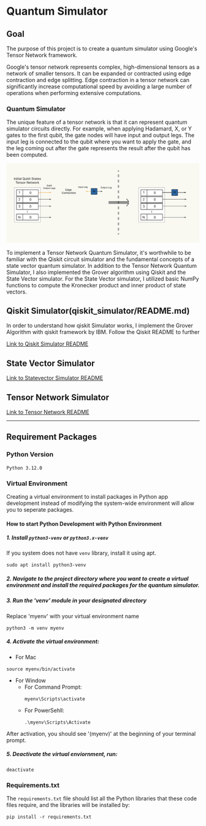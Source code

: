 # Quantum Simulator 

## Goal 
The purpose of this project is to create a quantum simulator using Google's Tensor Network framework. 

Google's tensor network represents complex, high-dimensional tensors as a network of smaller tensors. It can be expanded or contracted using edge contraction and edge splitting. Edge contraction in a tensor network can significantly increase computational speed by avoiding a large number of operations when performing extensive computations.

### Quantum Simulator
The unique feature of a tensor network is that it can represent quantum simulator circuits directly. For example, when applying Hadamard, X, or Y gates to the first qubit, the gate nodes will have input and output legs. The input leg is connected to the qubit where you want to apply the gate, and the leg coming out after the gate represents the result after the qubit has been computed.

![Alt text](/img/Tensornetwork.png "Tensor Network")

To implement a Tensor Network Quantum Simulator, it's worthwhile to be familiar with the Qiskit circuit simulator and the fundamental concepts of a state vector quantum simulator. In addition to the Tensor Network Quantum Simulator, I also implemented the Grover algorithm using Qiskit and the State Vector simulator. For the State Vector simulator, I utilized basic NumPy functions to compute the Kronecker product and inner product of state vectors.

## Qiskit Simulator(qiskit_simulator/README.md)
In order to understand how qiskit Simulator works, I implement the Grover Algorithm with qiskit framework by IBM. Follow the Qiskit README to further

[Link to Qiskit Simulator README](qiskit_simulator/README.md)

## State Vector Simulator

[Link to Statevector Simulator README](statevector_simulator/README.md)

## Tensor Network Simulator
[Link to Tensor Network README](tensornetwork_simulator/README.md)
* * * 
## Requirement Packages

### Python Version
    Python 3.12.0 

### Virtual Environment
Creating a virtual environment to install packages in Python app development instead of modifying the system-wide environment will allow you to seperate packages.

#### How to start Python Development with Python Environment
##### 1. Install `python3-venv` or `python3.x-venv`

If you system does not have `venv` library, install it using apt.
>   
    sudo apt install python3-venv

##### 2. Navigate to the project directory where you want to create a virtual environment and install the required packages for the quantum simulator.

##### 3. Run the 'venv' module in your designated directory
Replace 'myenv' with your virtual environment name
>
    python3 -m venv myenv

##### 4. Activate the virtual environment:
* For Mac
>   
    source myenv/bin/activate
  
* For Window
  * For Command Prompt:
    >
        myenv\Scripts\activate
  * For PowerSehll:
    >
        .\myenv\Scripts\Activate

After activation, you should see '(myenv)' at the beginning of your terminal prompt.

##### 5. Deactivate the virtual enviornment, run:
>
    deactivate

### Requirements.txt
The `requirements.txt` file should list all the Python libraries that these code files require, and the libraries will be installed by:
>
    pip install -r requirements.txt
